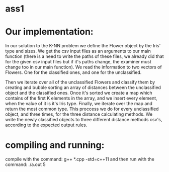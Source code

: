 # ass1

# Our implementation:

In our solution to the K-NN problem we define the Flower object by the Iris' type and sizes. We get the csv input files as an arguments to our main function
(there is a need to write the paths of these files, we already did that for the given csv input files but if it's paths change, the examiner must change too in our main function). We read the information to two vectors of Flowers. One for the classified ones, and one for the unclassified.

Then we iterate over all of the unclassified Flowers and classify them by creating and bubble sorting an array of distances between the unclassified object and the classified ones. Once it's sorted we create a map which contains of the first K elements in the array, and we insert every element, when the value of it is it's
Iris type. Finally, we iterate over the map and return the most common type. 
This proccess we do for every unclassified object, and three times, for the three distance calculating methods.
We write the newly classified objects to three different distance methods csv's, according to the expected output rules.

# compiling and running:
compile with the command:
g++ *.cpp -std=c++11
and then run with the command:
./a.out 5

